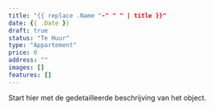 ```yaml
---
title: "{{ replace .Name "-" " " | title }}"
date: {{ .Date }}
draft: true
status: "Te Huur"
type: "Appartement"
price: 0
address: ""
images: []
features: []
---
```


Start hier met de gedetailleerde beschrijving van het object.